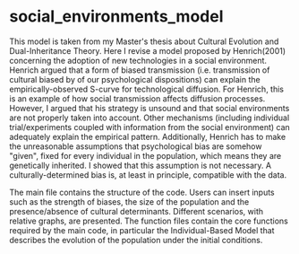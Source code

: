 # social_environments_model

This model is taken from my Master's thesis about Cultural Evolution and Dual-Inheritance Theory. Here I revise a model proposed by Henrich(2001) concerning the adoption of new technologies in a social environment. Henrich argued that a form of biased transmission (i.e. transmission of cultural biased by of our psychological dispositions) can explain the empirically-observed S-curve for technological diffusion. For Henrich, this is an example of how social transmission affects diffusion processes.
However, I argued that his strategy is unsound and that social environments are not properly taken into account. Other mechanisms (including individual trial/experiments coupled with information from the social environment) can adequately explain the empirical pattern. Additionally, Henrich has to make the unreasonable assumptions that psychological bias are somehow "given", fixed for every individual in the population, which means they are genetically inherited. I showed that this assumption is not necessary. A culturally-determined bias is, at least in principle, compatible with the data. 

The main file contains the structure of the code. Users can insert inputs such as the strength of biases, the size of the population and the presence/absence of cultural determinants. Different scenarios, with relative graphs, are presented. The function files contain the core functions required by the main code, in particular the Individual-Based Model that describes the evolution of the population under the initial conditions. 
